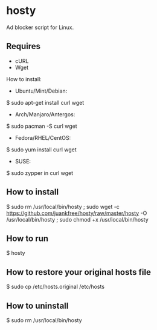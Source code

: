 hosty
=====

Ad blocker script for Linux.

## Requires
* cURL
* Wget

How to install:

* Ubuntu/Mint/Debian:

$ sudo apt-get install curl wget

* Arch/Manjaro/Antergos:

$ sudo pacman -S curl wget

* Fedora/RHEL/CentOS:

$ sudo yum install curl wget

* SUSE:

$ sudo zypper in curl wget

## How to install
$ sudo rm /usr/local/bin/hosty ; sudo wget -c https://github.com/juankfree/hosty/raw/master/hosty -O /usr/local/bin/hosty ; sudo chmod +x /usr/local/bin/hosty

## How to run
$ hosty

## How to restore your original hosts file
$ sudo cp /etc/hosts.original /etc/hosts

## How to uninstall
$ sudo rm /usr/local/bin/hosty
